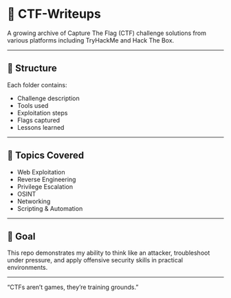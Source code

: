 # 🧠 CTF-Writeups

A growing archive of Capture The Flag (CTF) challenge solutions from various platforms including TryHackMe and Hack The Box.

---

## 📂 Structure
Each folder contains:
- Challenge description
- Tools used
- Exploitation steps
- Flags captured
- Lessons learned

---

## 🧰 Topics Covered
- Web Exploitation
- Reverse Engineering
- Privilege Escalation
- OSINT
- Networking
- Scripting & Automation

---

## 📌 Goal
This repo demonstrates my ability to think like an attacker, troubleshoot under pressure, and apply offensive security skills in practical environments.

---

“CTFs aren’t games, they’re training grounds.”

